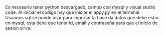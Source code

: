 Es necesario tener python descargado, xampp con mysql y visual studio code.
Al iniciar el codigo hay que iniciar el appy.py en el terminal.
Usuarios.sql se puede usar para importar la base da datos que debe estar en mysql, esta tiene que tener id, email y contraseña para que el inicio de sesion sirva.

